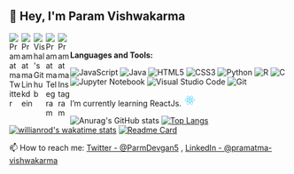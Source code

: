 ## 👋 Hey, I'm Param Vishwakarma

<a href="https://twitter.com/intent/user?screen_name=ParmDevgan5">
  <img align="left" alt="Pramatma Twitter" width="22px" src="https://cdn.jsdelivr.net/npm/simple-icons@v3/icons/twitter.svg" />
</a>
<a href="https://linkedin.com/in/pramatma-vishwakarma">
  <img align="left" alt="Pramatma Linkdein" width="22px" src="https://cdn.jsdelivr.net/npm/simple-icons@v3/icons/linkedin.svg" />
</a>
<a href="https://github.com/pramdevgan">
  <img align="left" alt="Vishal's Github" width="22px" src="https://cdn.jsdelivr.net/npm/simple-icons@v3/icons/github.svg" />
</a>
<a href="https://t.me/pram_devgan">
  <img align="left" alt="Pramatma Telegram" width="22px" src="https://cdn.jsdelivr.net/npm/simple-icons@v3/icons/telegram.svg" />
</a>
<a href="https://instagram.com/pram_vishwakarma/">
  <img align="left" alt="Pramatma Instagram" width="22px" src="https://cdn.jsdelivr.net/npm/simple-icons@v3/icons/instagram.svg" />
</a>

<br>

**Languages and Tools:**

![JavaScript](https://img.shields.io/badge/javascript-%23323330.svg?style=for-the-badge&logo=javascript&logoColor=%23F7DF1E)
![Java](https://img.shields.io/badge/java-%23ED8B00.svg?style=for-the-badge&logo=java&logoColor=white)
![HTML5](https://img.shields.io/badge/html5-%23E34F26.svg?style=for-the-badge&logo=html5&logoColor=white)
![CSS3](https://img.shields.io/badge/css3-%231572B6.svg?style=for-the-badge&logo=css3&logoColor=white)
![Python](https://img.shields.io/badge/python-3670A0?style=for-the-badge&logo=python&logoColor=ffdd54)
![R](https://img.shields.io/badge/r-%23276DC3.svg?style=for-the-badge&logo=r&logoColor=white)
![C](https://img.shields.io/badge/c-%2300599C.svg?style=for-the-badge&logo=c&logoColor=white)
![Jupyter Notebook](https://img.shields.io/badge/jupyter-%23FA0F00.svg?style=for-the-badge&logo=jupyter&logoColor=white)
![Visual Studio Code](https://img.shields.io/badge/Visual%20Studio%20Code-0078d7.svg?style=for-the-badge&logo=visual-studio-code&logoColor=white)
![Git](https://img.shields.io/badge/git-%23F05033.svg?style=for-the-badge&logo=git&logoColor=white)

I’m currently learning ReactJs. <code><img height="22" src="https://raw.githubusercontent.com/github/explore/80688e429a7d4ef2fca1e82350fe8e3517d3494d/topics/react/react.png"></code> 

![Anurag's GitHub stats](https://github-readme-stats.vercel.app/api?username=pramdevgan&show_icons=true&theme=radical)
[![Top Langs](https://github-readme-stats.vercel.app/api/top-langs/?username=anuraghazra&langs_count=8)](https://github.com/pramdevgan/github-readme-stats)
[![willianrod's wakatime stats](https://github-readme-stats.vercel.app/api/wakatime?username=pramdevgan)](https://wakatime.com/@pramdevgan)
[![Readme Card](https://github-readme-stats.vercel.app/api/pin/?username=pramdevgan&repo=DSA-with-JavaScript)](https://github.com/pramdevgan/DSA-with-JavaScript)

📫 How to reach me: [Twitter - @ParmDevgan5](https://twitter.com/intent/user?screen_name=ParmDevgan5) , [LinkedIn - @pramatma-vishwakarma](https://www.linkedin.com/in/pramatma-vishwakarma/)

